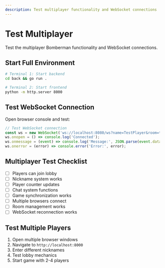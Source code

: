 ```yaml
---
description: Test multiplayer functionality and WebSocket connections
---
```


# Test Multiplayer

Test the multiplayer Bomberman functionality and WebSocket connections.

## Start Full Environment
```bash
# Terminal 1: Start backend
cd back && go run .

# Terminal 2: Start frontend
python -m http.server 8000
```

## Test WebSocket Connection
Open browser console and test:
```javascript
// Test WebSocket connection
const ws = new WebSocket('ws://localhost:8080/ws?name=TestPlayer&room=test');
ws.onopen = () => console.log('Connected');
ws.onmessage = (event) => console.log('Message:', JSON.parse(event.data));
ws.onerror = (error) => console.error('Error:', error);
```

## Multiplayer Test Checklist
- [ ] Players can join lobby
- [ ] Nickname system works
- [ ] Player counter updates
- [ ] Chat system functions
- [ ] Game synchronization works
- [ ] Multiple browsers connect
- [ ] Room management works
- [ ] WebSocket reconnection works

## Test Multiple Players
1. Open multiple browser windows
2. Navigate to `http://localhost:8000`
3. Enter different nicknames
4. Test lobby mechanics
5. Start game with 2-4 players